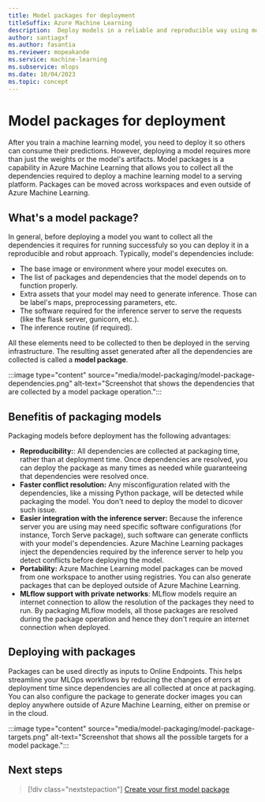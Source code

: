 ```yaml
---
title: Model packages for deployment
titleSuffix: Azure Machine Learning
description:  Deploy models in a reliable and reproducible way using model packages in Azure Machine Learning.
author: santiagxf
ms.author: fasantia
ms.reviewer: mopeakande
ms.service: machine-learning
ms.subservice: mlops
ms.date: 10/04/2023
ms.topic: concept
---
```


# Model packages for deployment

After you train a machine learning model, you need to deploy it so others can consume their predictions. However, deploying a model requires more than just the weights or the model's artifacts. Model packages is a capability in Azure Machine Learning that allows you to collect all the dependencies required to deploy a machine learning model to a serving platform. Packages can be moved across workspaces and even outside of Azure Machine Learning.

## What's a model package?

In general, before deploying a model you want to collect all the dependencies it requires for running successfuly so you can deploy it in a reproducible and robut approach. Typically, model's dependencies include:

* The base image or environment where your model executes on.
* The list of packages and dependencies that the model depends on to function properly.
* Extra assets that your model may need to generate inference. Those can be label's maps, preprocessing parameters, etc.
* The software required for the inference server to serve the requests (like the flask server, gunicorn, etc.).
* The inference routine (if required).

All these elements need to be collected to then be deployed in the serving infrastructure. The resulting asset generated after all the dependencies are collected is called a **model package**.

:::image type="content" source="media/model-packaging/model-package-dependencies.png" alt-text="Screenshot that shows the dependencies that are collected by a model package operation.":::

## Benefitis of packaging models

Packaging models before deployment has the following advantages:

* **Reproducibility:**: All dependencies are collected at packaging time, rather than at deployment time. Once dependencies are resolved, you can deploy the package as many times as needed while guaranteeing that dependencies were resolved once.
* **Faster conflict resolution:** Any misconfiguration related with the dependencies, like a missing Python package, will be detected while packaging the model. You don't need to deploy the model to dicover such issue.
* **Easier integration with the inference server:** Because the inference server you are using may need specific software configurations (for instance, Torch Serve package), such software can generate conflicts with your model's dependencies. Azure Machine Learning packages inject the dependencies required by the inference server to help you detect conflicts before deploying the model.
* **Portability:** Azure Machine Learning model packages can be moved from one workspace to another using registries. You can also generate packages that can be deployed outside of Azure Machine Learning.
* **MLflow support with private networks**: MLflow models require an internet connection to allow the resolution of the packages they need to run. By packaging MLflow models, all those packages are resolved during the package operation and hence they don't require an internet connection when deployed.

## Deploying with packages

Packages can be used directly as inputs to Online Endpoints. This helps streamline your MLOps workflows by reducing the changes of errors at deployment time since dependencies are all collected at once at packaging. You can also configure the package to generate docker images you can deploy anywhere outside of Azure Machine Learning, either on premise or in the cloud.

:::image type="content" source="media/model-packaging/model-package-targets.png" alt-text="Screenshot that shows all the possible targets for a model package.":::

## Next steps

> [!div class="nextstepaction"]
> [Create your first model package](how-to-package-models.md)